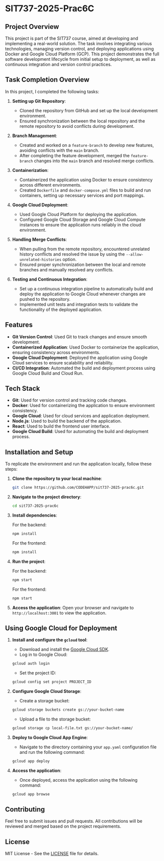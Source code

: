 # SIT737-2025-Prac6C

## Project Overview

This project is part of the SIT737 course, aimed at developing and implementing a real-world solution. The task involves integrating various technologies, managing version control, and deploying applications using Docker and Google Cloud Platform (GCP). This project demonstrates the full software development lifecycle from initial setup to deployment, as well as continuous integration and version control practices.

## Task Completion Overview

In this project, I completed the following tasks:

1. **Setting up Git Repository**:
   - Cloned the repository from GitHub and set up the local development environment.
   - Ensured synchronization between the local repository and the remote repository to avoid conflicts during development.

2. **Branch Management**:
   - Created and worked on a `feature-branch` to develop new features, avoiding conflicts with the `main` branch.
   - After completing the feature development, merged the `feature-branch` changes into the `main` branch and resolved merge conflicts.

3. **Containerization**:
   - Containerized the application using Docker to ensure consistency across different environments.
   - Created `Dockerfile` and `docker-compose.yml` files to build and run containers, setting up necessary services and port mappings.

4. **Google Cloud Deployment**:
   - Used Google Cloud Platform for deploying the application.
   - Configured Google Cloud Storage and Google Cloud Compute instances to ensure the application runs reliably in the cloud environment.

5. **Handling Merge Conflicts**:
   - When pulling from the remote repository, encountered unrelated history conflicts and resolved the issue by using the `--allow-unrelated-histories` option.
   - Ensured proper synchronization between the local and remote branches and manually resolved any conflicts.

6. **Testing and Continuous Integration**:
   - Set up a continuous integration pipeline to automatically build and deploy the application to Google Cloud whenever changes are pushed to the repository.
   - Implemented unit tests and integration tests to validate the functionality of the deployed application.

## Features

- **Git Version Control**: Used Git to track changes and ensure smooth development.
- **Containerized Application**: Used Docker to containerize the application, ensuring consistency across environments.
- **Google Cloud Deployment**: Deployed the application using Google Cloud services to ensure scalability and reliability.
- **CI/CD Integration**: Automated the build and deployment process using Google Cloud Build and Cloud Run.

## Tech Stack

- **Git**: Used for version control and tracking code changes.
- **Docker**: Used for containerizing the application to ensure environment consistency.
- **Google Cloud**: Used for cloud services and application deployment.
- **Node.js**: Used to build the backend of the application.
- **React**: Used to build the frontend user interface.
- **Google Cloud Build**: Used for automating the build and deployment process.

## Installation and Setup

To replicate the environment and run the application locally, follow these steps:

1. **Clone the repository to your local machine**:

    ```bash
    git clone https://github.com/CODEHAPP/sit737-2025-prac6c.git
    ```

2. **Navigate to the project directory**:

    ```bash
    cd sit737-2025-prac6c
    ```

3. **Install dependencies**:

    For the backend:

    ```bash
    npm install
    ```

    For the frontend:

    ```bash
    npm install
    ```

4. **Run the project**:

    For the backend:

    ```bash
    npm start
    ```

    For the frontend:

    ```bash
    npm start
    ```

5. **Access the application**:
    Open your browser and navigate to `http://localhost:3001` to view the application.

## Using Google Cloud for Deployment

1. **Install and configure the `gcloud` tool**:

    - Download and install the [Google Cloud SDK](https://cloud.google.com/sdk/docs/install).
    - Log in to Google Cloud:

    ```bash
    gcloud auth login
    ```

    - Set the project ID:

    ```bash
    gcloud config set project PROJECT_ID
    ```

2. **Configure Google Cloud Storage**:

    - Create a storage bucket:

    ```bash
    gcloud storage buckets create gs://your-bucket-name
    ```

    - Upload a file to the storage bucket:

    ```bash
    gcloud storage cp local-file.txt gs://your-bucket-name/
    ```

3. **Deploy to Google Cloud App Engine**:

    - Navigate to the directory containing your `app.yaml` configuration file and run the following command:

    ```bash
    gcloud app deploy
    ```

4. **Access the application**:

    - Once deployed, access the application using the following command:

    ```bash
    gcloud app browse
    ```

## Contributing

Feel free to submit issues and pull requests. All contributions will be reviewed and merged based on the project requirements.

## License

MIT License - See the [LICENSE](LICENSE) file for details.
